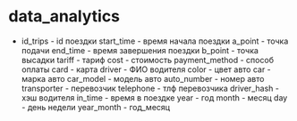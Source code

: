 # data_analytics
- id_trips - id поездки
start_time - время начала поездки
a_point - точка подачи
end_time - время завершения поездки
b_point - точка высадки
tariff - тариф
cost - стоимость
payment_method - способ оплаты
card - карта
driver - ФИО водителя
color - цвет авто
car - марка авто
car_model - модель авто
auto_number - номер авто
transporter - перевозчик
telephone - тлф перевозчика
driver_hash - хэш водителя
in_time - время в поездке
year - год
month - месяц
day - день недели
year_month - год_месяц
